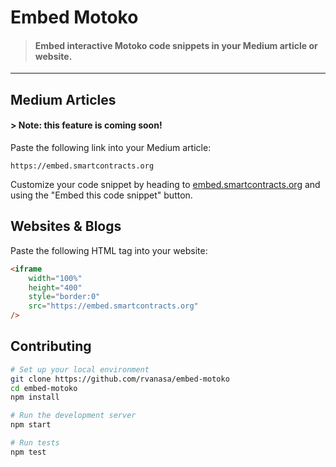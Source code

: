 # Embed Motoko

> #### Embed interactive Motoko code snippets in your Medium article or website.

---

## Medium Articles

#### > Note: this feature is coming soon!

Paste the following link into your Medium article:

```
https://embed.smartcontracts.org
```

Customize your code snippet by heading to [embed.smartcontracts.org](https://embed.smartcontracts.org) and using the "Embed this code snippet" button. 

## Websites & Blogs

Paste the following HTML tag into your website:

```html
<iframe
    width="100%"
    height="400"
    style="border:0"
    src="https://embed.smartcontracts.org"
/>
```

## Contributing

```sh
# Set up your local environment
git clone https://github.com/rvanasa/embed-motoko
cd embed-motoko
npm install

# Run the development server
npm start

# Run tests
npm test
```
